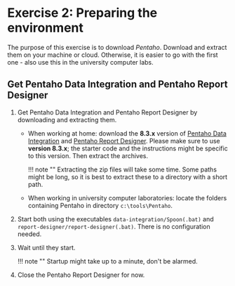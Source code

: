 # Exercise 2: Preparing the environment

The purpose of this exercise is to download _Pentaho_. Download and extract them on your machine or cloud. Otherwise, it is easier to go with the first one - also use this in the university computer labs.

## Get Pentaho Data Integration and Pentaho Report Designer 

1. Get Pentaho Data Integration and Pentaho Report Designer by downloading and extracting them.

    - When working at home: download the **8.3.x** version of [Pentaho Data Integration](https://privatefilesbucket-community-edition.s3.us-west-2.amazonaws.com/8.3.0.0-371/ce/client-tools/pdi-ce-8.3.0.0-371.zip) and [Pentaho Report Designer](https://privatefilesbucket-community-edition.s3.us-west-2.amazonaws.com/8.3.0.0-371/ce/client-tools/prd-ce-8.3.0.0-371.zip). Please make sure to use **version 8.3.x**; the starter code and the instructions might be specific to this version. Then extract the archives.

        !!! note ""
            Extracting the zip files will take some time. Some paths might be long, so it is best to extract these to a directory with a short path.

    - When working in university computer laboratories: locate the folders containing Pentaho in directory `c:\tools\Pentaho`. 

1. Start both using the executables `data-integration/Spoon(.bat)` and `report-designer/report-designer(.bat)`. There is no configuration needed.

1. Wait until they start.

    !!! note ""
        Startup might take up to a minute, don't be alarmed.

1. Close the Pentaho Report Designer for now.